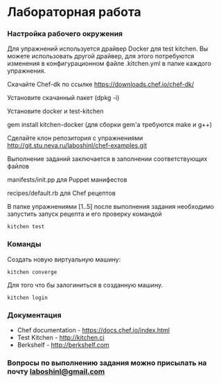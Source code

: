 # Лабораторная работа

### Настройка рабочего окружения
Для упражнений используется драйвер Docker для test kitchen.
Вы можете использовать другой драйвер, для этого потребуются изменения в конфигурационном файле .kitchen.yml в папке каждого упражнения.

Скачайте Chef-dk по ссылке https://downloads.chef.io/chef-dk/

Установите скачанный пакет (dpkg -i)

Установите docker и test-kitchen

gem install kitchen-docker  (для сборки gem'а требуются make и g++)

Сделайте клон репозитория с упражнениями http://git.stu.neva.ru/laboshinl/chef-examples.git

Выполнение заданий заключается в заполнении соответствующих файлов

manifests/init.pp для Puppet манифестов

recipes/default.rb для Chef рецептов

В папке упражнениями [1..5] после выполнения задания необходимо запустить запуск рецепта и его проверку командой

```shell
kitchen test
```

### Команды

Создать новую виртуальную машину:
```shell
kitchen converge
```

Для того что бы залогиниться в созданную машину.
```shell
kitchen login
```

### Документация
- Chef documentation - https://docs.chef.io/index.html
- Test Kitchen - http://kitchen.ci
- Berkshelf - http://berkshelf.com

### Вопросы по выполнению задания можно присылать на почту laboshinl@gmail.com
